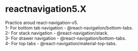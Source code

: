 # reactnavigation5.X</br>
Practice aroud react-navigation-v5.<br/>
1- For bottom tab navigation - @react-navigation/bottom-tabs.<br/>
2- For stack navigation - @react-navigation/stack.<br/>
3- For drawer navigation - @react-navigation/bottom-tabs.<br/>
4- For top tabs - @react-navigation/material-top-tabs.<br/>
